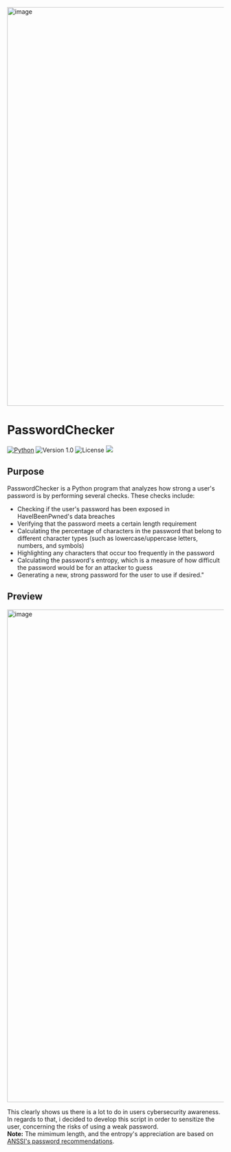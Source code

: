 <img width="926" alt="image" src="https://user-images.githubusercontent.com/64969369/210290907-e00a0768-75f2-4062-b3c4-5735bac46c95.png">

# PasswordChecker
[![Python](https://img.shields.io/badge/Python-3.x-yellow.svg)](https://www.python.org/) 
![Version 1.0](http://img.shields.io/badge/version-v1.0-orange.svg) ![License](https://img.shields.io/badge/license-GPLv3-red.svg) <img src="https://img.shields.io/badge/Maintained%3F-Yes-96c40f"> 
 
 ## Purpose
PasswordChecker is a Python program that analyzes how strong a user's password is by performing several checks.
These checks include:
- Checking if the user's password has been exposed in HaveIBeenPwned's data breaches
- Verifying that the password meets a certain length requirement
- Calculating the percentage of characters in the password that belong to different character types (such as lowercase/uppercase letters, numbers, and symbols)
- Highlighting any characters that occur too frequently in the password
- Calculating the password's entropy, which is a measure of how difficult the password would be for an attacker to guess
- Generating a new, strong password for the user to use if desired."

## Preview
<img width="1144" alt="image" src="https://user-images.githubusercontent.com/64969369/234099104-abf8c63c-6b44-46b3-9e55-ee64eba8e48a.png">


This clearly shows us there is a lot to do in users cybersecurity awareness.<br>
In regards to that, i decided to develop this script in order to sensitize the user, concerning the risks of using a weak password.<br>
**Note:** The mimimum length, and the entropy's appreciation are based on <a href='https://www.ssi.gouv.fr/uploads/2021/10/anssi-guide-authentification_multifacteur_et_mots_de_passe.pdf'>ANSSI's password recommendations</a>.

